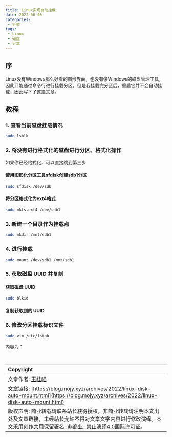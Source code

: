 ```yaml
---
title: Linux实现自动挂载
date: 2022-06-05
categories:
 - 折腾
tags:
 - Linux
 - 磁盘
 - 分享
---
```


## 序

Linux没有Windows那么好看的图形界面，也没有像Windows的磁盘管理工具，因此只能通过命令行进行挂载分区。但是我挂载完分区后，重启它并不会自动挂载，因此写下了这篇文章。

## 教程

### 1. 查看当前磁盘挂载情况

``` sh
sudo lsblk
```

### 2. 将没有进行格式化的磁盘进行分区、格式化操作

如果你已经格式化，可以直接跳到第三步

#### 使用图形化分区工具sfdisk创建sdb1分区

``` sh
sudo sfdisk /dev/sdb
```

#### 将分区格式化为ext4格式

``` sh
sudo mkfs.ext4 /dev/sdb1
```

### 3. 新建一个目录作为挂载点

``` sh
sudo mkdir /mnt/sdb1
```

### 4. 进行挂载

``` sh
sudo mount /dev/sdb1 /mnt/sdb1
```

### 5. 获取磁盘 UUID 并复制

#### 获取磁盘 UUID

``` sh
sudo blkid
```

#### 复制获取到的 UUID

### 6. 修改分区挂载标识文件

``` sh
sudo vim /etc/fstab
```

内容为：

<br>

| Copyright |
| :-----|
| 文章作者: <a href="mailto:abcd2890000456@126.com">玉桂喵</a> |
| 文章链接: [https://blog.mojy.xyz/archives/2022/linux-disk-auto-mount.html](https://blog.mojy.xyz/archives/2022/linux-disk-auto-mount.html) |
| 版权声明: 商业转载请联系站长获得授权，非商业转载请注明本文出处及文章链接，未经站长允许不得对文章文字内容进行修改演绎。本文采用[创作共用保留署名-非商业-禁止演绎4.0国际许可证](https://creativecommons.org/licenses/by-nc-nd/4.0/)。 |
